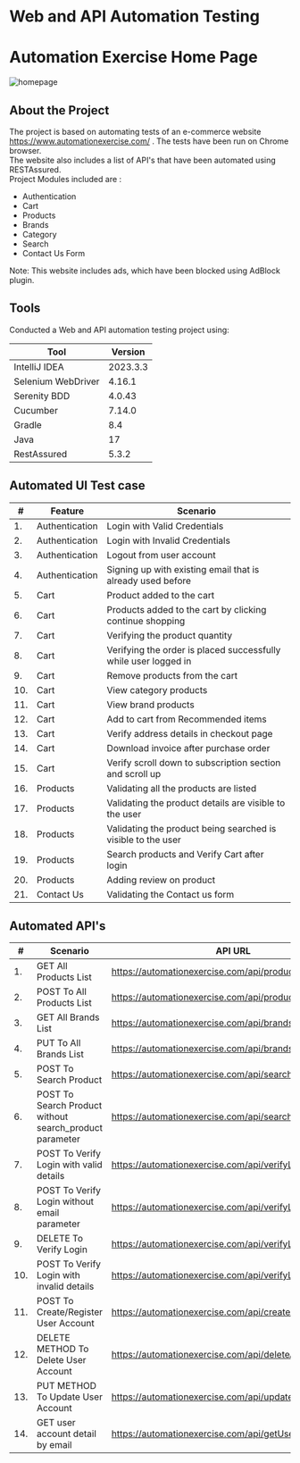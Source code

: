 # Web and API Automation Testing  

# Automation Exercise Home Page
![homepage](https://private-user-images.githubusercontent.com/144407851/322608594-4c99c307-ae30-4953-b4c9-fca65ed953e4.png?jwt=eyJhbGciOiJIUzI1NiIsInR5cCI6IkpXVCJ9.eyJpc3MiOiJnaXRodWIuY29tIiwiYXVkIjoicmF3LmdpdGh1YnVzZXJjb250ZW50LmNvbSIsImtleSI6ImtleTUiLCJleHAiOjE3MTMyMTU5MzQsIm5iZiI6MTcxMzIxNTYzNCwicGF0aCI6Ii8xNDQ0MDc4NTEvMzIyNjA4NTk0LTRjOTljMzA3LWFlMzAtNDk1My1iNGM5LWZjYTY1ZWQ5NTNlNC5wbmc_WC1BbXotQWxnb3JpdGhtPUFXUzQtSE1BQy1TSEEyNTYmWC1BbXotQ3JlZGVudGlhbD1BS0lBVkNPRFlMU0E1M1BRSzRaQSUyRjIwMjQwNDE1JTJGdXMtZWFzdC0xJTJGczMlMkZhd3M0X3JlcXVlc3QmWC1BbXotRGF0ZT0yMDI0MDQxNVQyMTEzNTRaJlgtQW16LUV4cGlyZXM9MzAwJlgtQW16LVNpZ25hdHVyZT0xMDJiMGZiZGI1MmQ4MmE4OTg2OGIwNTA3NzllOWFiNDBkMzIwNmFkOWM1MGY2NmNkMWMzNjVlMzYzNTg4ZmMwJlgtQW16LVNpZ25lZEhlYWRlcnM9aG9zdCZhY3Rvcl9pZD0wJmtleV9pZD0wJnJlcG9faWQ9MCJ9.q-GJTaIszdGF-fIcm56R-HiLHKaAOaYOkVFj77PcbUI)

## About the Project
The project is based on automating tests of an e-commerce website https://www.automationexercise.com/ . The tests have been run on Chrome browser.  
The website also includes a list of API's that have been automated using RESTAssured.  
Project Modules included are :
- Authentication
- Cart
- Products
- Brands
- Category
- Search
- Contact Us Form

Note: This website includes ads, which have been blocked using AdBlock plugin.

## Tools  
Conducted a Web and API automation testing project using:  

|Tool   |Version    |
|-------|-----------|
|IntelliJ IDEA |2023.3.3|
|Selenium WebDriver|4.16.1 |
|Serenity BDD|4.0.43|
|Cucumber|7.14.0 |
|Gradle|8.4|
|Java|17|
|RestAssured|5.3.2|



## Automated UI Test case 

| #  | Feature  | Scenario                     |
|----|----|------------------------------|
| 1. | Authentication | Login with Valid Credentials |
| 2. |Authentication |Login with Invalid Credentials |
|3. |Authentication |Logout from user account |
|4.|Authentication|Signing up with existing email that is already used before|
|5.|Cart|Product added to the cart|
|6.|Cart|Products added to the cart by clicking continue shopping|
|7.|Cart|Verifying the product quantity|
|8.|Cart|Verifying the order is placed successfully while user logged in |
|9.|Cart|Remove products from the cart|
|10.|Cart|View category products|
|11.|Cart|View brand products|
|12.|Cart|Add to cart from Recommended items|
|13.|Cart|Verify address details in checkout page|
|14.|Cart|Download invoice after purchase order|
|15.|Cart|Verify scroll down to subscription section and scroll up|
|16.|Products|Validating all the products are listed|
|17.|Products|Validating the product details are visible to the user|
|18.|Products|Validating the product being searched is visible to the user|
|19.|Products|Search products and Verify Cart after login|
|20.|Products|Adding review on product|
|21.|Contact Us|Validating the Contact us form|



## Automated API's

| #    | Scenario                  | API URL                                        |
|------|---------------------------|--------------------------------------------------|
| 1.   | GET All Products List                                |https://automationexercise.com/api/productsList |
| 2.   | POST To All Products List                               |https://automationexercise.com/api/productsList|
| 3.   | GET All Brands List                                     |https://automationexercise.com/api/brandsList|
| 4.   | PUT To All Brands List                                  |https://automationexercise.com/api/brandsList|
| 5.   | POST To Search Product                                  |https://automationexercise.com/api/searchProduct|
| 6.   | POST To Search Product without search_product parameter |https://automationexercise.com/api/searchProduct|
| 7.   |POST To Verify Login with valid details                  |https://automationexercise.com/api/verifyLogin|
|8.    |POST To Verify Login without email parameter             |https://automationexercise.com/api/verifyLogin|
|9.    |DELETE To Verify Login                                   |https://automationexercise.com/api/verifyLogin|
|10.   |POST To Verify Login with invalid details                |https://automationexercise.com/api/verifyLogin|
|11.   |POST To Create/Register User Account                     |https://automationexercise.com/api/createAccount|
|12.   |DELETE METHOD To Delete User Account                     |https://automationexercise.com/api/deleteAccount|
|13.   |PUT METHOD To Update User Account                        |https://automationexercise.com/api/updateAccount|
|14.   |GET user account detail by email                         |https://automationexercise.com/api/getUserDetailByEmail|





 













